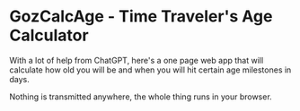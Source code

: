 # GozCalcAge - Time Traveler's Age Calculator

With a lot of help from ChatGPT, here's a one page web app that will calculate how old you will be and when you will hit certain age milestones in days.

Nothing is transmitted anywhere, the whole thing runs in your browser.
